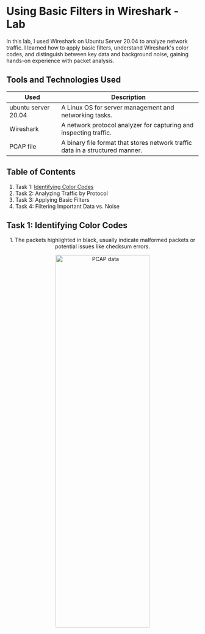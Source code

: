 # Using Basic Filters in Wireshark - Lab

In this lab, I used Wireshark on Ubuntu Server 20.04 to analyze network traffic. I learned how to apply basic filters, understand Wireshark's color codes, and distinguish between key data and background noise, gaining hands-on experience with packet analysis.

## Tools and Technologies Used 
| Used                                    | Description                                                                                       |
|-----------------------------------------|---------------------------------------------------------------------------------------------------|
| ubuntu server 20.04  | A Linux OS for server management and networking tasks.    |
| Wireshark                                 | A network protocol analyzer for capturing and inspecting traffic.           |
| PCAP file                                 | A binary file format that stores network traffic data in a structured manner.          |

## Table of Contents
1. Task 1: [Identifying Color Codes](https://github.com/fabiancruzcs/Using-Basic-Filters-in-Wireshark/edit/main/README.md#task-1-identifying-color-codes)
2. Task 2: Analyzing Traffic by Protocol
3. Task 3: Applying Basic Filters
4. Task 4: Filtering Important Data vs. Noise

## Task 1: Identifying Color Codes

<p align="center">
1. The packets highlighted in black, usually indicate malformed packets or potential issues like checksum errors. </p>
<p align="center">
<img src="https://imgur.com/ogXBYsm.png" height="50%" width="70%" alt="PCAP data"/>


